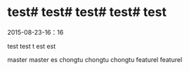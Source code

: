 # test# test# test# test# test
2015-08-23-16：16



test
test
t
est
est

master master 
es
chongtu  chongtu chongtu featurel
featurel
